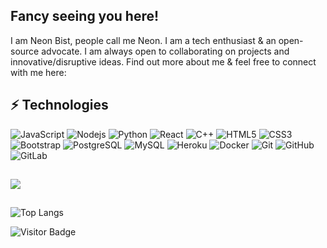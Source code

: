 ## Fancy seeing you here! 

I am Neon Bist, people call me Neon. I am a tech enthusiast & an open-source advocate. I am always open to collaborating on projects and innovative/disruptive ideas. Find out more about me & feel free to connect with me here:


## ⚡ Technologies

![JavaScript](https://img.shields.io/badge/-JavaScript-black?style=flat-square&logo=javascript)
![Nodejs](https://img.shields.io/badge/-Nodejs-black?style=flat-square&logo=Node.js)
![Python](https://img.shields.io/badge/-Python-black?style=flat-square&logo=Python)
![React](https://img.shields.io/badge/-React-black?style=flat-square&logo=react)
![C++](https://img.shields.io/badge/-C++-00599C?style=flat-square&logo=c)
![HTML5](https://img.shields.io/badge/-HTML5-E34F26?style=flat-square&logo=html5&logoColor=white)
![CSS3](https://img.shields.io/badge/-CSS3-1572B6?style=flat-square&logo=css3)
![Bootstrap](https://img.shields.io/badge/-Bootstrap-563D7C?style=flat-square&logo=bootstrap)
![PostgreSQL](https://img.shields.io/badge/-PostgreSQL-336791?style=flat-square&logo=postgresql)
![MySQL](https://img.shields.io/badge/-MySQL-black?style=flat-square&logo=mysql)
![Heroku](https://img.shields.io/badge/-Heroku-430098?style=flat-square&logo=heroku)
![Docker](https://img.shields.io/badge/-Docker-black?style=flat-square&logo=docker)
![Git](https://img.shields.io/badge/-Git-black?style=flat-square&logo=git)
![GitHub](https://img.shields.io/badge/-GitHub-181717?style=flat-square&logo=github)
![GitLab](https://img.shields.io/badge/-GitLab-FCA121?style=flat-square&logo=gitlab)

##
<a href="https://github.com/neon-bist">
    <img align="center" src="https://github-readme-stats.vercel.app/api?username=neon-bist&count_private=true&show_icons=true&theme=yeblu&bg_color=45,000512,002046" />
</a>

<!--
<a href="https://github.com/neon-bist?tab=repositories">
  <img align="center" src="https://github-readme-stats.vercel.app/api/top-langs/?username=neon-bist&langs_count=3&theme=yeblu&hide_border=true" />
</a>
-->
##

![Top Langs](https://github-readme-stats.vercel.app/api/top-langs/?username=neon-bist&hide=TeX&layout=compact)

![Visitor Badge](https://visitor-badge.laobi.icu/badge?page_id=neon-bist.neon-bist)


